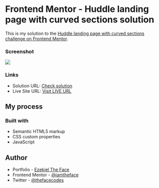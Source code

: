 # Frontend Mentor - Huddle landing page with curved sections solution

This is my solution to the [Huddle landing page with curved sections challenge on Frontend Mentor](https://www.frontendmentor.io/challenges/huddle-landing-page-with-curved-sections-5ca5ecd01e82137ec91a50f2).

### Screenshot

![](./images/screenshot.png)

### Links

- Solution URL: [Check solution](https://www.frontendmentor.io/solutions/huddle-landing-page-with-curved-sections-dxF0yBf0hx)
- Live Site URL: [Visit LIVE URL](thefacehuddle.netlify.app)

## My process

### Built with

- Semantic HTML5 markup
- CSS custom properties
- JavaScript

## Author

- Portfolio - [Ezekiel The Face](https://thefacecodes.web.app)
- Frontend Mentor - [@iamtheface](https://www.frontendmentor.io/profile/iamtheface)
- Twitter - [@thefacecodes](https://www.twitter.com/thefacecodes)
